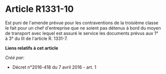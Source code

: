 # Article R1331-10

Est puni de l'amende prévue pour les contraventions de la troisième classe le fait pour un chef d'entreprise que ne soient
pas détenus à bord du moyen de transport avec lequel est assuré le service les documents prévus aux 1° à 3° du III de
l'article R. 1331-7.

**Liens relatifs à cet article**

_Créé par_:

  - Décret n°2016-418 du 7 avril 2016 - art. 1
